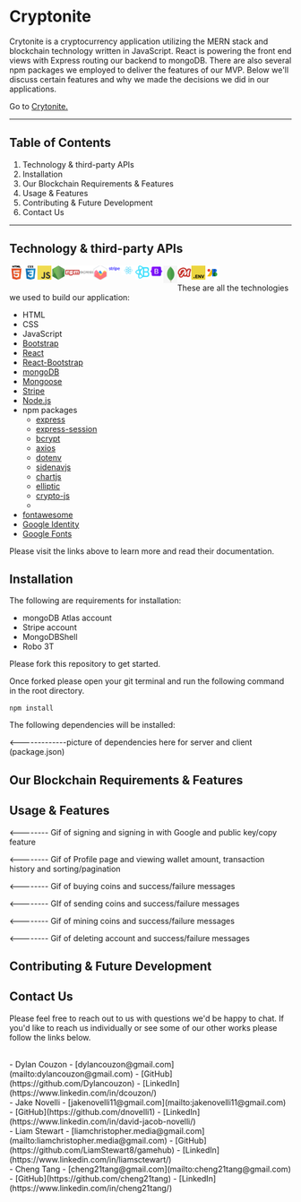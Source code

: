 # Cryptonite

Crytonite is a cryptocurrency application utilizing the MERN stack and blockchain technology written in JavaScript. React is powering the front end views with Express routing our backend to mongoDB. There are also several npm packages we employed to deliver the features of our MVP. Below we'll discuss certain features and why we made the decisions we did in our applications.

Go to [Crytonite.](https://cryptonite.azurewebsites.net/)


<hr>

## Table of Contents

1. Technology & third-party APIs
2. Installation
3. Our Blockchain Requirements & Features
4. Usage & Features
5. Contributing & Future Development
6. Contact Us

<hr>


## Technology & third-party APIs

<img align="left" alt="html" width="25x" src="./client/public/assets/icons/html5.png"/> &nbsp;
<img align="left" alt="css" width="25x" src="./client/public/assets/icons/css.png"/> &nbsp;
<img align="left" alt="javascript" width="25x" src="./client/public/assets/icons/javascript.png"/> &nbsp;
<img align="left" alt="nodejs" width="25x" src="./client/public/assets/icons/nodejs.png"/> &nbsp;
<img align="left" alt="npm" width="25x" src="./client/public/assets/icons/npm-2.png"/> &nbsp;
<img align="left" alt="express" width="25x" src="./client/public/assets/icons/express.png"/> &nbsp;
<img align="left" alt="chartjs" width="25x" src="./client/public/assets/icons/chartjs.png"/> &nbsp;
<img align="left" alt="stripe" width="25x" src="./client/public/assets/icons/stripe.png"/> &nbsp;
<img align="left" alt="react" width="25x" src="./client/public/assets/icons/react.png"/> &nbsp;
<img align="left" alt="react-boostrap" width="25x" src="./client/public/assets/icons/react-bootstrap.png"/> &nbsp;
<img align="left" alt="boostrap" width="25x" src="./client/public/assets/icons/bootstrap.png"/> &nbsp;
<img align="left" alt="mongoDB" width="25x" src="./client/public/assets/icons/atlas-mongoDB-1.png"/> &nbsp;
<img align="left" alt="mongoose" width="25x" src="./client/public/assets/icons/mongoose.png"/> &nbsp;
<img align="left" alt="dotenv" width="25x" src="./client/public/assets/icons/dotenv.png"/> &nbsp;
<img align="left" alt="googlefonts" width="25x" src="./client/public/assets/icons/googlefonts.png"/> &nbsp;

These are all the technologies we used to build our application:

- HTML
- CSS
- JavaScript
- [Bootstrap](https://getbootstrap.com/)
- [React](https://reactjs.org/)
- [React-Bootstrap](https://react-bootstrap.github.io/)
- [mongoDB](https://www.mongodb.com/)
- [Mongoose](https://mongoosejs.com/)
- [Stripe](https://stripe.com/)
- [Node.js](https://nodejs.org/en/)
- npm packages
  - [express](https://www.npmjs.com/package/express)
  - [express-session](https://www.npmjs.com/package/express-session)
  - [bcrypt](https://www.npmjs.com/package/bcrypt)
  - [axios](https://www.npmjs.com/package/axios)
  - [dotenv](https://www.npmjs.com/package/dotenv)
  - [sidenavjs](https://www.npmjs.com/package/sidenavjs)
  - [chartjs](https://www.chartjs.org/)
  - [elliptic](https://www.npmjs.com/package/elliptic)
  - [crypto-js](https://www.npmjs.com/package/crypto-js)
  - 
- [fontawesome](https://fontawesome.com/)
- [Google Identity](https://developers.google.com/identity/sign-in/web/sign-in)
- [Google Fonts](https://fonts.google.com/)

Please visit the links above to learn more and read their documentation.

## Installation

The following are requirements for installation:

- mongoDB Atlas account
- Stripe account
- MongoDBShell
- Robo 3T

Please fork this repository to get started.

Once forked please open your git terminal and run the following command in the root directory.
```
npm install
```

The following dependencies will be installed:

<-------------picture of dependencies here for server and client (package.json)


## Our Blockchain Requirements & Features



## Usage & Features

<-------- Gif of signing and signing in with Google and public key/copy feature

<-------- Gif of Profile page and viewing wallet amount, transaction history and sorting/pagination

<-------- Gif of buying coins and success/failure messages

<-------- GIf of sending coins and success/failure messages

<-------- Gif of mining coins and success/failure messages

<-------- Gif of deleting account and success/failure messages


## Contributing & Future Development


## Contact Us

Please feel free to reach out to us with questions we'd be happy to chat. If you'd like to reach us individually or see some of our other works please follow the links below.

<br>
  - Dylan Couzon
    - [dylancouzon@gmail.com](mailto:dylancouzon@gmail.com)
    - [GitHub](https://github.com/Dylancouzon)
    - [LinkedIn](https://www.linkedin.com/in/dcouzon/)
<br>
  - Jake Novelli
    - [jakenovelli11@gmail.com](mailto:jakenovelli11@gmail.com)
    - [GitHub](https://github.com/dnovelli1)
    - [LinkedIn](https://www.linkedin.com/in/david-jacob-novelli/)
<br>
  - Liam Stewart
    - [liamchristopher.media@gmail.com](mailto:liamchristopher.media@gmail.com)
    - [GitHub](https://github.com/LiamStewart8/gamehub)
    - [LinkedIn](https://www.linkedin.com/in/liamsctewart/)
<br>
  - Cheng Tang
    - [cheng21tang@gmail.com](mailto:cheng21tang@gmail.com)
    - [GitHub](https://github.com/cheng21tang)
    - [LinkedIn](https://www.linkedin.com/in/cheng21tang/)
